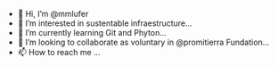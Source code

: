 - 👋 Hi, I’m @mmlufer
- 👀 I’m interested in sustentable infraestructure...
- 🌱 I’m currently learning Git and Phyton...
- 💞️ I’m looking to collaborate as voluntary in @promitierra Fundation...
- 📫 How to reach me ...

<!---
mmlufer/mmlufer is a ✨ special ✨ repository because its `README.md` (this file) appears on your GitHub profile.
You can click the Preview link to take a look at your changes.
--->
